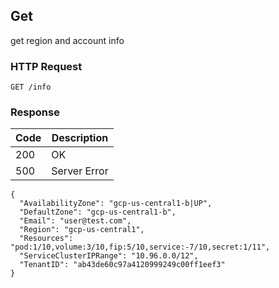 Get
---------------------------------
get region and account info

### HTTP Request

`GET /info`

### Response

| Code | Description |
| --- | --- |
| 200 | OK |
| 500 | Server Error |

```
{
  "AvailabilityZone": "gcp-us-central1-b|UP",
  "DefaultZone": "gcp-us-central1-b",
  "Email": "user@test.com",
  "Region": "gcp-us-central1",
  "Resources": "pod:1/10,volume:3/10,fip:5/10,service:-7/10,secret:1/11",
  "ServiceClusterIPRange": "10.96.0.0/12",
  "TenantID": "ab43de60c97a4120999249c00ff1eef3"
}
```
